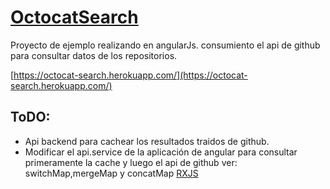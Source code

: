 # [OctocatSearch](https://octocat-search.herokuapp.com/) 

Proyecto de ejemplo realizando en angularJs. consumiento el api de github para consultar datos de los repositorios.

[https://octocat-search.herokuapp.com/](https://octocat-search.herokuapp.com/)





## ToDO:

* Api backend para cachear los resultados traidos de github.
* Modificar el api.service de la aplicación de angular para consultar primeramente la cache y luego el api de github ver: switchMap,mergeMap y concatMap [RXJS](https://www.learnrxjs.io)




